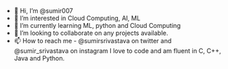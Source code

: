 - 👋 Hi, I’m @sumir007
- 👀 I’m interested in Cloud Computing, AI, ML
- 🌱 I’m currently learning ML, python and Cloud Computing
- 💞️ I’m looking to collaborate on any projects available.
- 📫 How to reach me - @sumirsrivastava on twitter and @sumir_srivastava on instagram
I love to code and am fluent in C, C++, Java and Python.
<!---
sumir007/sumir007 is a ✨ special ✨ repository because its `README.md` (this file) appears on your GitHub profile.

--->
